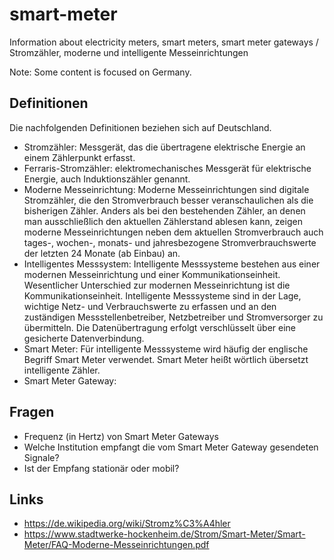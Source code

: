 # smart-meter
Information about electricity meters, smart meters, smart meter gateways / Stromzähler, moderne und intelligente Messeinrichtungen

Note: Some content is focused on Germany.

## Definitionen
Die nachfolgenden Definitionen beziehen sich auf Deutschland.
- Stromzähler: Messgerät, das die übertragene elektrische Energie an einem Zählerpunkt erfasst.
- Ferraris-Stromzähler: elektromechanisches Messgerät für elektrische Energie, auch Induktionszähler genannt.
- Moderne Messeinrichtung: Moderne Messeinrichtungen sind digitale Stromzähler, die den Stromverbrauch besser veranschaulichen als die bisherigen Zähler. Anders als bei den bestehenden Zähler, an denen man ausschließlich den aktuellen Zählerstand ablesen kann, zeigen moderne Messeinrichtungen neben dem aktuellen Stromverbrauch auch tages-, wochen-, monats- und jahresbezogene Stromverbrauchswerte der letzten 24 Monate (ab Einbau) an.
- Intelligentes Messsystem: Intelligente Messsysteme bestehen aus einer modernen Messeinrichtung und einer Kommunikationseinheit. Wesentlicher Unterschied zur modernen Messeinrichtung ist die Kommunikationseinheit. Intelligente Messsysteme sind in der Lage, wichtige Netz- und Verbrauchswerte zu erfassen und an den zuständigen Messstellenbetreiber, Netzbetreiber und Stromversorger zu übermitteln. Die Datenübertragung erfolgt verschlüsselt über eine gesicherte Datenverbindung.
- Smart Meter: Für intelligente Messsysteme wird häufig der englische Begriff Smart Meter verwendet. Smart Meter heißt wörtlich übersetzt intelligente Zähler.
- Smart Meter Gateway:

## Fragen
- Frequenz (in Hertz) von Smart Meter Gateways
- Welche Institution empfangt die vom Smart Meter Gateway gesendeten Signale?
- Ist der Empfang stationär oder mobil?

## Links
- https://de.wikipedia.org/wiki/Stromz%C3%A4hler
- https://www.stadtwerke-hockenheim.de/Strom/Smart-Meter/Smart-Meter/FAQ-Moderne-Messeinrichtungen.pdf
